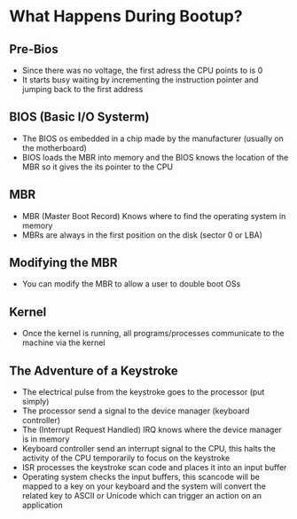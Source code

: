 # What Happens During Bootup?

## Pre-Bios

- Since there was no voltage, the first adress the CPU points to is 0
- It starts busy waiting by incrementing the instruction pointer and jumping back to the first address

## BIOS (Basic I/O Systerm)

- The BIOS os embedded in a chip made by the manufacturer (usually on the motherboard)
- BIOS loads the MBR into memory and the BIOS knows the location of the MBR so it gives the its pointer to the CPU

## MBR

- MBR (Master Boot Record) Knows where to find the operating system in memory
- MBRs are always in the first position on the disk (sector 0 or LBA)

## Modifying the MBR

- You can modify the MBR to allow a user to double boot OSs

## Kernel

- Once the kernel is running, all programs/processes communicate to the machine via the kernel

## The Adventure of a Keystroke

- The electrical pulse from the keystroke goes to the processor (put simply)
- The processor send a signal to the device manager (keyboard controller)
- The (Interrupt Request Handled) IRQ knows where the device manager is in memory
- Keyboard controller send an interrupt signal to the CPU, this halts the activity of the CPU temporarily to focus on the keystroke
- ISR processes the keystroke scan code and places it into an input buffer
- Operating system checks the input buffers, this scancode will be mapped to a key on your keyboard and the system will convert the related key to ASCII or Unicode which can trigger an action on an application
